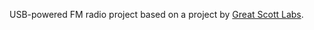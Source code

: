 USB-powered FM radio project based on a project by [Great Scott Labs](http://www.instructables.com/id/Make-Your-Own-FM-Radio/).
